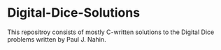 # Digital-Dice-Solutions
This repositroy consists of mostly C-written solutions to the Digital Dice problems written by Paul J. Nahin.
